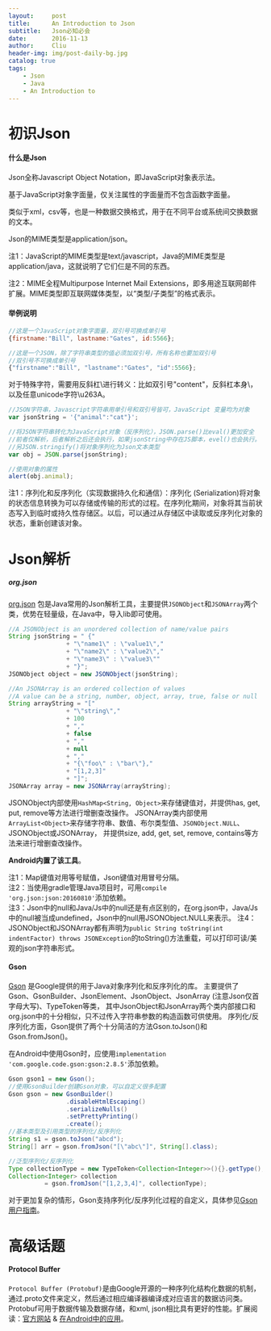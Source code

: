 ```yaml
---
layout:     post
title:      An Introduction to Json
subtitle:   Json必知必会
date:       2016-11-13
author:     Cliu
header-img: img/post-daily-bg.jpg
catalog: true
tags:
    - Json
    - Java
    - An Introduction to
---
```


# 初识Json

#### 什么是Json

Json全称Javascript Object Notation，即JavaScript对象表示法。

基于JavaScript对象字面量，仅关注属性的字面量而不包含函数字面量。

类似于xml，csv等，也是一种数据交换格式，用于在不同平台或系统间交换数据的文本。

Json的MIME类型是application/json。

注1：JavaScript的MIME类型是text/javascript，Java的MIME类型是application/java，这就说明了它们仨是不同的东西。

注2：MIME全程Multipurpose Internet Mail Extensions，即多用途互联网邮件扩展。MIME类型即互联网媒体类型，以“类型/子类型”的格式表示。

#### 举例说明
```js
//这是一个JavaScript对象字面量，双引号可换成单引号
{firstname:"Bill", lastname:"Gates", id:5566};

//这是一个JSON，除了字符串类型的值必须加双引号，所有名称也要加双引号
//双引号不可换成单引号
{"firstname":"Bill", "lastname":"Gates", "id":5566};
```

对于特殊字符，需要用反斜杠\进行转义：比如双引号\"content\"，反斜杠本身\\，以及任意unicode字符\u263A。

```js
//JSON字符串，Javascript字符串用单引号和双引号皆可，JavaScript 变量均为对象
var jsonString = '{"animal":"cat"}';

//将JSON字符串转化为JavaScript对象（反序列化），JSON.parse()比eval()更加安全
//前者仅解析，后者解析之后还会执行，如果jsonString中存在JS脚本，evel()也会执行。
//另JSON.stringify()将对象序列化为Json文本类型
var obj = JSON.parse(jsonString);

//使用对象的属性
alert(obj.animal);
```

注1：序列化和反序列化（实现数据持久化和通信）：序列化 (Serialization)将对象的状态信息转换为可以存储或传输的形式的过程。在序列化期间，对象将其当前状态写入到临时或持久性存储区。以后，可以通过从存储区中读取或反序列化对象的状态，重新创建该对象。

# Json解析

##### org.json

[org.json](http://json.org/) 包是Java常用的Json解析工具，主要提供`JSONObject`和`JSONArray`两个类，优势在轻量级，在Java中，导入lib即可使用。

```java
//A JSONObject is an unordered collection of name/value pairs
String jsonString = " {"
                + "\"name1\" : \"value1\","
                + "\"name2\" : \"value2\","
                + "\"name3\" : \"value3\""
                + "}";
JSONObject object = new JSONObject(jsonString);

//An JSONArray is an ordered collection of values
//A value can be a string, number, object, array, true, false or null
String arrayString = "["
                + "\"string\","
                + 100
                + ","
                + false
                + ","
                + null
                + ","
                + "{\"foo\" : \"bar\"},"
                + "[1,2,3]"
                + "]";
JSONArray array = new JSONArray(arrayString);
```

JSONObject内部使用`HashMap<String, Object>`来存储键值对，并提供has, get, put, remove等方法进行增删查改操作。
JSONArray类内部使用`ArrayList<Object>`来存储字符串、数值、布尔类型值、`JSONObject.NULL`、JSONObject或JSONArray，
并提供size, add, get, set, remove, contains等方法来进行增删查改操作。

**Android内置了该工具**。

注1：Map键值对用等号赋值，Json键值对用冒号分隔。  
注2：当使用gradle管理Java项目时，可用`compile 'org.json:json:20160810'`添加依赖。  
注3：Json中的null和Java/Js中的null还是有点区别的，在org.json中，Java/Js中的null被当成undefined，Json中的null用JSONObject.NULL来表示。
注4：JSONObject和JSONArray都有声明为`public String toString(int indentFactor) throws JSONException`的toString()方法重载，可以打印可读/美观的json字符串形式。

#### Gson
[Gson](https://github.com/google/gson) 是Google提供的用于Java对象序列化和反序列化的库。
主要提供了Gson、GsonBuilder、JsonElement、JsonObject、JsonArray (注意Json仅首字母大写)、TypeToken等类，
其中JsonObject和JsonArray两个类内部接口和org.json中的十分相似，只不过传入字符串参数的构造函数可供使用。
序列化/反序列化方面，Gson提供了两个十分简洁的方法Gson.toJson()和Gson.fromJson()。

在Android中使用Gson时，应使用`implementation 'com.google.code.gson:gson:2.8.5'`添加依赖。

```java
Gson gson1 = new Gson();
//使用GsonBuilder创建Gson对象，可以自定义很多配置
Gson gson = new GsonBuilder()
                .disableHtmlEscaping()
                .serializeNulls()
                .setPrettyPrinting()
                .create();
//基本类型及引用类型的序列化/反序列化
String s1 = gson.toJson("abcd");
String[] arr = gson.fromJson("[\"abc\"]", String[].class);

//泛型序列化/反序列化
Type collectionType = new TypeToken<Collection<Integer>>(){}.getType();
Collection<Integer> collection 
		  = gson.fromJson("[1,2,3,4]", collectionType);
```

对于更加复杂的情形，Gson支持序列化/反序列化过程的自定义，具体参见[Gson用户指南](https://github.com/google/gson/blob/master/UserGuide.md)。

# 高级话题

#### Protocol Buffer
`Protocol Buffer (Protobuf)`是由Google开源的一种序列化结构化数据的机制，通过.proto文件来定义，然后通过相应编译器编译成对应语言的数据访问类。Protobuf可用于数据传输及数据存储，和xml, json相比具有更好的性能。扩展阅读：[官方网站](https://developers.google.cn/protocol-buffers/) & [在Android中的应用](https://github.com/google/protobuf-gradle-plugin)。

